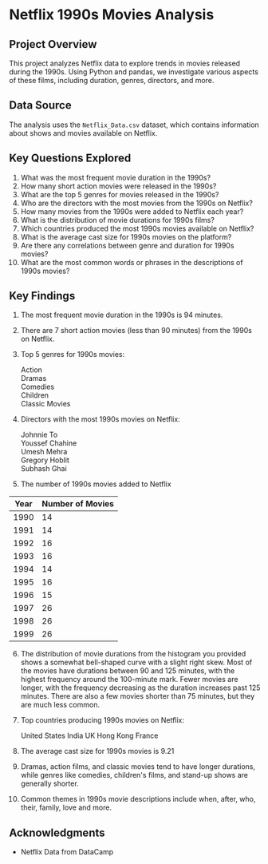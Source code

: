 # Netflix 1990s Movies Analysis

## Project Overview

This project analyzes Netflix data to explore trends in movies released during the 1990s. Using Python and pandas, we investigate various aspects of these films, including duration, genres, directors, and more.

## Data Source

The analysis uses the `Netflix_Data.csv` dataset, which contains information about shows and movies available on Netflix.

## Key Questions Explored

1. What was the most frequent movie duration in the 1990s?
2. How many short action movies were released in the 1990s?
3. What are the top 5 genres for movies released in the 1990s?
4. Who are the directors with the most movies from the 1990s on Netflix?
5. How many movies from the 1990s were added to Netflix each year?
6. What is the distribution of movie durations for 1990s films?
7. Which countries produced the most 1990s movies available on Netflix?
8. What is the average cast size for 1990s movies on the platform?
9. Are there any correlations between genre and duration for 1990s movies?
10. What are the most common words or phrases in the descriptions of 1990s movies?

## Key Findings

1. The most frequent movie duration in the 1990s is 94 minutes.
2. There are 7 short action movies (less than 90 minutes) from the 1990s on Netflix.
3. Top 5 genres for 1990s movies:

   Action  
   Dramas  
   Comedies  
   Children  
   Classic Movies
4. Directors with the most 1990s movies on Netflix:

   Johnnie To  
   Youssef Chahine  
   Umesh Mehra  
   Gregory Hoblit  
   Subhash Ghai
5. The number of 1990s movies added to Netflix

| Year | Number of Movies |
| ---- | ---------------- |
| 1990 | 14               |
| 1991 | 14               |
| 1992 | 16               |
| 1993 | 16               |
| 1994 | 14               |
| 1995 | 16               |
| 1996 | 15               |
| 1997 | 26               |
| 1998 | 26               |
| 1999 | 26               |


6. The distribution of movie durations from the histogram you provided shows a somewhat bell-shaped curve with a slight right skew. Most of the movies have durations between 90 and 125 minutes, with the highest frequency around the 100-minute mark. Fewer movies are longer, with the frequency decreasing as the duration increases past 125 minutes. There are also a few movies shorter than 75 minutes, but they are much less common.


7. Top countries producing 1990s movies on Netflix:

   United States
   India
   UK
   Hong Kong
   France


8. The average cast size for 1990s movies is 9.21

9. Dramas, action films, and classic movies tend to have longer durations, while genres like comedies, children's films, and stand-up shows are generally shorter.

10. Common themes in 1990s movie descriptions include when, after, who, their, family, love and more.

## Acknowledgments

- Netflix Data from DataCamp
